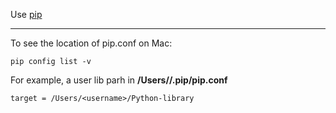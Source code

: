 Use <a href="https://pip.pypa.io/en/stable/">pip</a> 

<hr>

To see the location of pip.conf on Mac:

```
pip config list -v
```

For example, a user lib parh in **/Users/<username>/.pip/pip.conf**
  
```
target = /Users/<username>/Python-library
```

